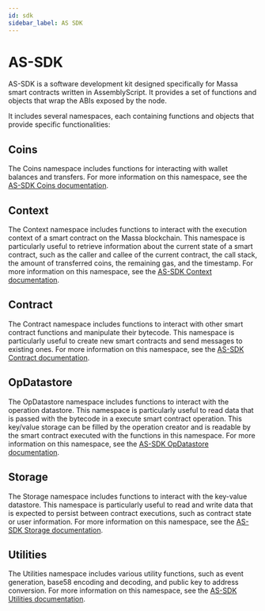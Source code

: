 ```yaml
---
id: sdk
sidebar_label: AS SDK
---
```


# AS-SDK

AS-SDK is a software development kit designed specifically for Massa smart contracts written in AssemblyScript. It provides a set of functions and objects that wrap the ABIs exposed by the node.

It includes several namespaces, each containing functions and objects that provide specific functionalities:

## Coins

The Coins namespace includes functions for interacting with wallet balances and transfers. For more information on this namespace, see the [AS-SDK Coins documentation](https://as-sdk.docs.massa.net/modules/Coins.html).

<!-- or take a [tour of its functionalities](todo). -->

## Context

The Context namespace includes functions to interact with the execution context of a smart contract on the Massa blockchain. This namespace is particularly useful to retrieve information about the current state of a smart contract, such as the caller and callee of the current contract, the call stack, the amount of transferred coins, the remaining gas, and the timestamp. For more information on this namespace, see the [AS-SDK Context documentation](https://as-sdk.docs.massa.net/modules/Context.html).

<!-- or take a [tour of its functionalities](todo). -->

## Contract

The Contract namespace includes functions to interact with other smart contract functions and manipulate their bytecode. This namespace is particularly useful to create new smart contracts and send messages to existing ones. For more information on this namespace, see the [AS-SDK Contract documentation](https://as-sdk.docs.massa.net/modules/Contract.html).

<!-- or take a [tour of its functionalities](todo). -->

## OpDatastore

The OpDatastore namespace includes functions to interact with the operation datastore. This namespace is particularly useful to read data that is passed with the bytecode in a execute smart contract operation. This key/value storage can be filled by the operation creator and is readable by the smart contract executed with the functions in this namespace. For more information on this namespace, see the [AS-SDK OpDatastore documentation](https://as-sdk.docs.massa.net/modules/OpDatastore.html).

<!-- or take a [tour of its functionalities](todo). -->

## Storage

The Storage namespace includes functions to interact with the key-value datastore. This namespace is particularly useful to read and write data that is expected to persist between contract executions, such as contract state or user information. For more information on this namespace, see the [AS-SDK Storage documentation](https://as-sdk.docs.massa.net/modules/Storage.html).

<!-- or take a [tour of its functionalities](todo). -->

## Utilities

The Utilities namespace includes various utility functions, such as event generation, base58 encoding and decoding, and public key to address conversion. For more information on this namespace, see the [AS-SDK Utilities documentation](https://as-sdk.docs.massa.net/modules/Utilities.html).

<!-- or take a [tour of its functionalities](todo). -->
